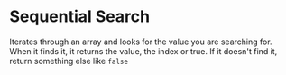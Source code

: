 # Sequential Search

Iterates through an array and looks for the value you are searching for. When it finds it, it returns the value, the index or true. If it doesn't find it, return something else like `false`
